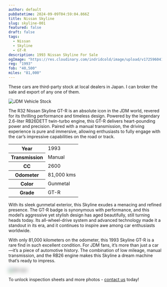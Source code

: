 ```yaml
---
author: default
pubDatetime: 2024-09-09T04:59:04.866Z
title: Nissan Skyline
slug: skyline-001
featured: false
draft: false
tags:
  - Nissan
  - Skyline
  - GT-R
description: 1993 Nissan Skyline For Sale
ogImage: "https://res.cloudinary.com/indridcold/image/upload/v1725960413/JDM/ivjdixe1zx71muii44f1.webp"
reg: "1993"
fob: "40,500"
miles: "81,000"
---
```

These cars are third-party stock at local dealers in Japan. I can broker the sale and export of any one of them.

![JDM Vehicle Stock](https://res.cloudinary.com/indridcold/image/upload/v1725960413/JDM/ivjdixe1zx71muii44f1.webp)

The R32 Nissan Skyline GT-R is an absolute icon in the JDM world, revered for its thrilling performance and timeless design. Powered by the legendary 2.6-liter RB26DETT twin-turbo engine, this GT-R delivers heart-pounding power and precision. Paired with a manual transmission, the driving experience is pure and immersive, allowing enthusiasts to fully engage with the car’s impressive capabilities on the road or track.

<table>
  <tr>
    <th>Year</th>
    <td>1993</td>
  </tr>
  <tr>
    <th>Transmission</th>
    <td>Manual</td>
  </tr>
  <tr>
    <th>CC</th>
    <td>2600</td>
  </tr>
    <tr>
    <th>Odometer</th>
    <td>81,000 kms</td>
  </tr>
      <tr>
    <th>Color</th>
    <td>Gunmetal</td>
  </tr>
      <tr>
    <th>Grade</th>
    <td>GT-R</td>
</table>

With its sleek gunmetal exterior, this Skyline exudes a menacing and refined presence. The GT-R badge is synonymous with performance, and this model’s aggressive yet stylish design has aged beautifully, still turning heads today. Its all-wheel-drive system and advanced technology made it a standout in its era, and it continues to inspire awe among car enthusiasts worldwide.

With only 81,000 kilometers on the odometer, this 1993 Skyline GT-R is a rare find in such excellent condition. For JDM fans, it’s more than just a car—it’s a piece of automotive history. The combination of low mileage, manual transmission, and the RB26 engine makes this Skyline a dream machine that’s ready to impress.
                          
<img src="https://res.cloudinary.com/indridcold/image/upload/v1725784389/JDM/mol3ngb4ma2yy1rxgwj8.webp" alt="Alt text" style="filter: blur(7px);">

To unlock inspection sheets and more photos - [contact us](../../contact) today!